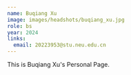 ```yaml
---
name: Buqiang Xu
image: images/headshots/buqiang_xu.jpg
role: bs
year: 2024
links:
  email: 20223953@stu.neu.edu.cn
---
```


This is Buqiang Xu's Personal Page.